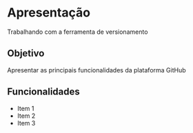 # Apresentação
Trabalhando com a ferramenta de versionamento

## Objetivo

Apresentar as principais funcionalidades da plataforma GitHub

## Funcionalidades

* Item 1
* Item 2
* Item 3
